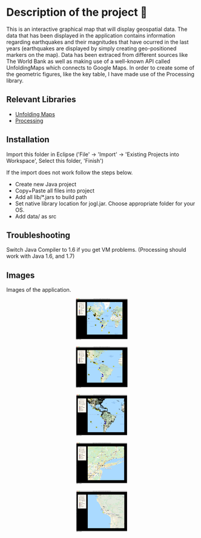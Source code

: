 # Description of the project 🧰
This is an interactive graphical map that will display geospatial data. The data that has been displayed in the application contains information regarding earthquakes and their magnitudes that have ocurred in the last years (earthquakes are displayed by simply creating geo-positioned markers on the map). Data has been extraced from different sources like The World Bank as well as making use of a well-known API called UnfoldingMaps which connects to Google Maps. In order to create some of the geometric figures, like the key table, I have made use of the Processing library.


## Relevant Libraries

* [Unfolding Maps](http://unfoldingmaps.org/javadoc/index.html)
* [Processing](https://processing.org/)

## Installation

Import this folder in Eclipse ('File' -> 'Import' -> 'Existing Projects into
Workspace', Select this folder, 'Finish')

If the import does not work follow the steps below.

* Create new Java project
* Copy+Paste all files into project
* Add all lib/*.jars to build path
* Set native library location for jogl.jar. Choose appropriate folder for your OS.
* Add data/ as src


## Troubleshooting

Switch Java Compiler to 1.6 if you get VM problems. (Processing should work with Java 1.6, and 1.7)

## Images

Images of the application.

<p align="center">
    <img src="https://github.com/Jplaudir8/OOP-in-Java/blob/master/Object%20Oriented%20Programming%20in%20Java/UCSDUnfoldingMaps/map1.png" height="110" alt="Image extracted from own application" title="Map">
</p>

<p align="center">
    <img src="https://github.com/Jplaudir8/OOP-in-Java/blob/master/Object%20Oriented%20Programming%20in%20Java/UCSDUnfoldingMaps/map2.png" height="110" alt="Image extracted from own application" title="Map">
</p>

<p align="center">
    <img src="https://github.com/Jplaudir8/OOP-in-Java/blob/master/Object%20Oriented%20Programming%20in%20Java/UCSDUnfoldingMaps/map3.png" height="110" alt="Image extracted from own application" title="Map">
</p>

<p align="center">
    <img src="https://github.com/Jplaudir8/OOP-in-Java/blob/master/Object%20Oriented%20Programming%20in%20Java/UCSDUnfoldingMaps/map4.png" height="110" alt="Image extracted from own application" title="Map">
</p>

<p align="center">
    <img src="https://github.com/Jplaudir8/OOP-in-Java/blob/master/Object%20Oriented%20Programming%20in%20Java/UCSDUnfoldingMaps/map5.png" height="110" alt="Image extracted from own application" title="Map">
</p>